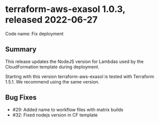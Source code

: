 # terraform-aws-exasol 1.0.3, released 2022-06-27

Code name: Fix deployment

## Summary

This release updates the NodeJS version for Lambdas used by the CloudFormation template during deployment.

Starting with this version terraform-aws-exasol is tested with Terraform 1.5.1. We recommend using the same version.

## Bug Fixes

- #29: Added name to workflow files with matrix builds
- #32: Fixed nodejs version in CF template
